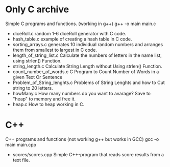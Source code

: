 # Only C archive

Simple C programs and functions. (working in g++) g++ -o main main.c

* diceRoll.c random 1-6 diceRoll generator with C code. 
* hash_table.c example of creating a hash table in C code.
* sorting_arrays.c generates 10 individual random numbers and arranges them from smallest to largest in C code.
* length_of_string_list.c Calculate the numbers of letters in the name list, using strlen() Function.
* string_length.c Calculate String Length without Using strlen() Function.
* count_number_of_words.c C Program to Count Number of Words in a given Text Or Sentence
* Problem_of_String_lenghts.c Problems of String Lenghts and how to Cut string to 20 letters.
* howMany.c How many numbers do you want to avarage? Save to "heap" to memory and free it.
* heap.c How to heap working in C.

# C++
C++ programs and functions (not working g++ but works in GCC) gcc -o main main.cpp
* scores/scores.cpp Simple C++-program that reads score results from a text file.

